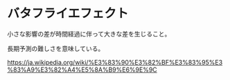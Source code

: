# バタフライエフェクト

小さな影響の差が時間経過に伴って大きな差を生じること。

長期予測の難しさを意味している。

https://ja.wikipedia.org/wiki/%E3%83%90%E3%82%BF%E3%83%95%E3%83%A9%E3%82%A4%E5%8A%B9%E6%9E%9C
